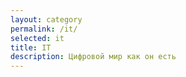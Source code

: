 ```yaml
---
layout: category
permalink: /it/
selected: it
title: IT
description: Цифровой мир как он есть
---
```

